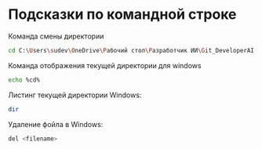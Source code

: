 # Подсказки по командной строке

Команда смены директории
```sh
cd C:\Users\sudev\OneDrive\Рабочий стол\Разработчик ИИ\Git_DeveloperAI
```

Команда отображения текущей директории для windows
```sh
echo %cd%
```

Листинг текущей директории Windows:
```sh
dir
```

Удаление фойла в Windows:
```sh
del <filename>
```